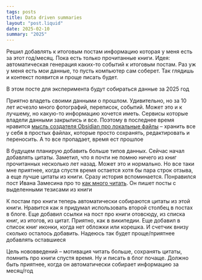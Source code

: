 ```yaml
---
tags: posts
title: Data driven summaries
layout: "post.liquid"
date: 2025-02-10
summary: "2025"
---
```


Решил добавлять к итоговым постам информацию которая у меня есть за этот год/месяц. Пока есть только прочитанные книги. Идея: автоматическая генерация каких-то событий к итоговым постам. Раз уж у меня есть мои данные, то пусть компьютер сам соберет. Так глядишь и контекст появится и проще писать будет.

В этом посте для эксперимента будут собираться данные за 2025 год

Приятно владеть своими данными о прошлом. Удивительно, но за 10 лет исчезло много фотографий, переписок, событий. Может это и к лучшему, но какую-то информацию хочется иметь. Сервисы которые владели данными закрылись и все. Поэтому в последнее время нравится [мысль создателя Obsidian про локальные файлы](https://stephango.com/file-over-app) – хранить все у себя в простых файлах, которые просто сохранять, редактировать и переносить. А то все пропадает, время ест прошлое

В будущем планирую добавить больше типов данных. Сейчас начал добавлять цитаты. Заметил, что я почти не помню ничего из книг прочитанных несколько лет назад. Может это и нормально. Но все таки мне приятнее, когда спустя время остается хотя бы пара строк отзыва, а еще лучше цитаты из книги. Сразу история вспоминается. Понравился пост Ивана Замесина про то [как много читать](https://zamesin.ru/principles-how-to-read/). Он пишет посты с выделенными тезисами из книги

К постам про книги теперь автоматически собираются цитаты из этой книги. Нравится как я придумал использовать второй столбец в постах в блоге. Еще добавил ссылки на пост про книги отовсюду, из списка книг, из итогов, из цитат. Приятно, как в википедии. Еще добавил в список книг иконки, когда нет обложки или корешка. И счетчик внизу сколько осталось добавить. Надеюсь так будет проще/приятнее добавлять оставшиеся

Цель нововведений – мотивация читать больше, сохранять цитаты, помнить про книги спустя время. Ну и писать в блог почаще. Должно быть приятнее, когда он автоматически собирает информацию за месяц/год
